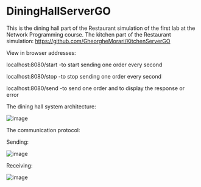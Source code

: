 # DiningHallServerGO
This is the dining hall part of the Restaurant simulation of the first lab at the Network Programming course.
The kitchen part of the Restaurant simulation: https://github.com/GheorgheMorari/KitchenServerGO

View in browser addresses:

localhost:8080/start  -to start sending one order every second

localhost:8080/stop  -to stop sending one order every second

localhost:8080/send  -to send one order and to display the response or error


The dining hall system architecture:

![image](https://user-images.githubusercontent.com/53918731/133939450-7ce8bc35-0286-4d3d-951e-eb51d71869a2.png)

The communication protocol:

Sending:

![image](https://user-images.githubusercontent.com/53918731/134770671-331833ae-bdf9-4983-95e4-1e213836c4f7.png)

Receiving:

![image](https://user-images.githubusercontent.com/53918731/133939490-04ea0dd2-96cd-4458-a31d-df68c66ca409.png)

